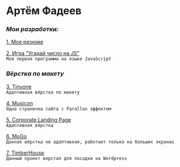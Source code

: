 # Артём Фадеев
### *Мои разработки:*

[1. Мое резюме](https://Portfolio1--artiomfadieiev.repl.co "откроется резюме")  

[2. Игра "Угадай число на JS"](http://guessthenumberjs.herokuapp.com/ "начни играть")  
```Моя первая программа на языке JavaScript```  

### *Вёрстка по макету*  
[3. Tinyone](https://artobstrel.github.io/layout-3/ "Tinyone")  
```Адаптивная вёрстка по макету```  

[4. Musicon](https://artobstrel.github.io/layout-4/ "Musicon")  
```Одна страничка сайта с Parallax эффектом```  

[5. Corporate Landing Page](https://artobstrel.github.io/layout-5/ "Corporate LP")  
```Адаптивная вёрстка```  

[6. MoGo](https://artobstrel.github.io/layout-6/ "MoGo")  
```Данная вёрстка не адаптивная, работает только на больших экранах```  

[7. TimberHouse](https://artobstrel.github.io/layout-7/ "TimberHouse")  
```Данный проект верстал для посадки на Wordpress```  
